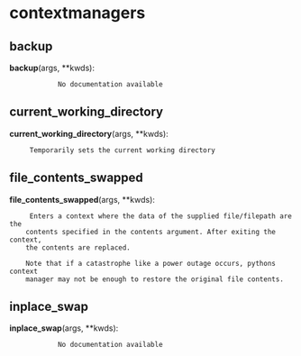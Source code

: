 contextmanagers
==============



backup
--------------

**backup**(args, **kwds):

				No documentation available


current_working_directory
--------------

**current_working_directory**(args, **kwds):

		 Temporarily sets the current working directory 


file_contents_swapped
--------------

**file_contents_swapped**(args, **kwds):

		 Enters a context where the data of the supplied file/filepath are the 
        contents specified in the contents argument. After exiting the context,
        the contents are replaced.
        
        Note that if a catastrophe like a power outage occurs, pythons context 
        manager may not be enough to restore the original file contents. 


inplace_swap
--------------

**inplace_swap**(args, **kwds):

				No documentation available
